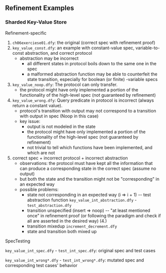 ## Refinement Examples

### Sharded Key-Value Store
Refinement-specific

1. `ch06exerciese01.dfy`: the original (correct spec with refinement proof)
2. `key_value_const.dfy`: an example with constant-value spec, variable-to-const abstraction, and correct protocol
    * abstraction may be incorrect
        * all different states in protocol boils down to the same one in the spec
        * a malformed abstraction function may be able to counterfeit the state transition, especially for boolean (or finite) -variable specs
3. `key_value_noop.dfy`: The protocol can only transfer.
    * the protocol might have only implemented a portion of the functionality of the high-level spec (not guaranteed by refinement)
4. `key_value_wrong.dfy`: Query predicate in protocol is incorrect (always return a constant value).
    * protocol's transition with output may not correspond to a transition with output in spec (Noop in this case)
    * key issue:
        * output is not modeled in the state
        * the protocol might have only implemented a portion of the functionality of the high-level spec (not guaranteed by refinement)
        * not trivial to tell which functions have been implemented, and which are not
5. correct spec + incorrect protocol + incorrect abstraction
    * observations: the protocol must have kept all the information that can produce a corresponding state in the correct spec (assume no output)
    * but both the state and the transition might not be "corresponding" in an expected way
    * possible problems:
        * state not corresponding in an expected way (i => i + 1) -- test abstraction function `key_value_int_abstraction.dfy` - `test_abstraction.dfy`
        * transition unspecified (insert => noop) -- "at least mentioned once" in refinement proof (or following the paradigm and check if all are asserted in the desired way) (4.)
        * transition mixedup `increment_decrement.dfy`
        * state and transition both mixed up

SpecTesting

`key_value_int_spec.dfy` - `test_int_spec.dfy`: original spec and test cases

`key_value_int_wrong*.dfy` - `test_int_wrong*.dfy`: mutated spec and corresponding test cases' behavior



